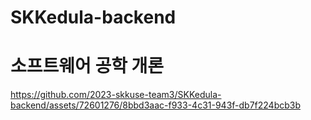 # SKKedula-backend
# 소프트웨어 공학 개론


https://github.com/2023-skkuse-team3/SKKedula-backend/assets/72601276/8bbd3aac-f933-4c31-943f-db7f224bcb3b
